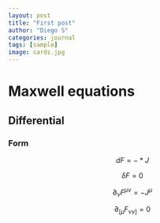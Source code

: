 ```yaml
---
layout: post
title: "First post"
author: "Diego S"
categories: journal
tags: [sample]
image: cards.jpg
---
```


# Maxwell equations

## Differential

### Form

$$ dF= -*J $$

$$ \delta F = 0 $$

$$ \partial _{\nu }F^{\mu \nu } = -J^{\mu }$$

$$ \partial _{[\mu }F_{\nu \gamma ]} = 0 $$
<!--stackedit_data:
eyJoaXN0b3J5IjpbNDgyODYyMTZdfQ==
-->